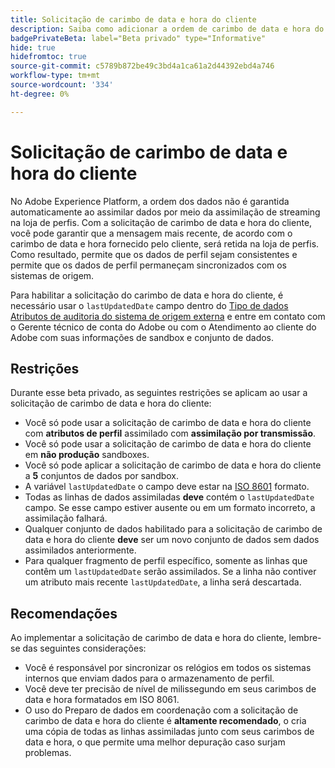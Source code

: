 ```yaml
---
title: Solicitação de carimbo de data e hora do cliente
description: Saiba como adicionar a ordem de carimbo de data e hora do cliente aos seus conjuntos de dados para garantir a consistência nos dados do perfil.
badgePrivateBeta: label="Beta privado" type="Informative"
hide: true
hidefromtoc: true
source-git-commit: c5789b872be49c3bd4a1ca61a2d44392ebd4a746
workflow-type: tm+mt
source-wordcount: '334'
ht-degree: 0%

---
```



# Solicitação de carimbo de data e hora do cliente

No Adobe Experience Platform, a ordem dos dados não é garantida automaticamente ao assimilar dados por meio da assimilação de streaming na loja de perfis. Com a solicitação de carimbo de data e hora do cliente, você pode garantir que a mensagem mais recente, de acordo com o carimbo de data e hora fornecido pelo cliente, será retida na loja de perfis. Como resultado, permite que os dados de perfil sejam consistentes e permite que os dados de perfil permaneçam sincronizados com os sistemas de origem.

Para habilitar a solicitação do carimbo de data e hora do cliente, é necessário usar o `lastUpdatedDate` campo dentro do [Tipo de dados Atributos de auditoria do sistema de origem externa](../xdm/data-types/external-source-system-audit-attributes.md) e entre em contato com o Gerente técnico de conta do Adobe ou com o Atendimento ao cliente do Adobe com suas informações de sandbox e conjunto de dados.

## Restrições

Durante esse beta privado, as seguintes restrições se aplicam ao usar a solicitação de carimbo de data e hora do cliente:

- Você só pode usar a solicitação de carimbo de data e hora do cliente com **atributos de perfil** assimilado com **assimilação por transmissão**.
- Você só pode usar a solicitação de carimbo de data e hora do cliente em **não produção** sandboxes.
- Você só pode aplicar a solicitação de carimbo de data e hora do cliente a **5** conjuntos de dados por sandbox.
- A variável `lastUpdatedDate` o campo deve estar na [ISO 8601](https://www.iso.org/iso-8601-date-and-time-format.html) formato.
- Todas as linhas de dados assimiladas **deve** contém o `lastUpdatedDate` campo. Se esse campo estiver ausente ou em um formato incorreto, a assimilação falhará.
- Qualquer conjunto de dados habilitado para a solicitação de carimbo de data e hora do cliente **deve** ser um novo conjunto de dados sem dados assimilados anteriormente.
- Para qualquer fragmento de perfil específico, somente as linhas que contêm um `lastUpdatedDate` serão assimilados. Se a linha não contiver um atributo mais recente `lastUpdatedDate`, a linha será descartada.

## Recomendações

Ao implementar a solicitação de carimbo de data e hora do cliente, lembre-se das seguintes considerações:

- Você é responsável por sincronizar os relógios em todos os sistemas internos que enviam dados para o armazenamento de perfil.
- Você deve ter precisão de nível de milissegundo em seus carimbos de data e hora formatados em ISO 8061.
- O uso do Preparo de dados em coordenação com a solicitação de carimbo de data e hora do cliente é **altamente recomendado**, o cria uma cópia de todas as linhas assimiladas junto com seus carimbos de data e hora, o que permite uma melhor depuração caso surjam problemas.

